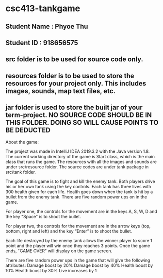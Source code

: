 # csc413-tankgame

## Student Name  : Phyoe Thu
## Student ID    : 918656575


## src folder is to be used for source code only.

## resources folder is to be used to store the resources for your project only. This includes images, sounds, map text files, etc.

## jar folder is used to store the built jar of your term-project. NO SOURCE CODE SHOULD BE IN THIS FOLDER. DOING SO WILL CAUSE POINTS TO BE DEDUCTED


About the game:

The project was made in IntelliJ IDEA 2019.3.2 with the Java version 1.8. The current working directory of the game is Start class, which is the main class that runs the game. The resources with all the images and sounds are under src/resource folder. The source codes are under tank package in src/tank folder. 

The goal of this game is to fight and kill the enemy tank. Both players drive his or her own tank using the key controls. Each tank has three lives with 300 health given for each life. Health goes down when the tank is hit by a bullet from the enemy tank. There are five random power ups on in the game. 

For player one, the controls for the movement are in the keys A, S, W, D and the key "Space" is to shoot the bullet. 

For player two, the controls for the movement are in the arrow keys (top, bottom, right and left) and the key “Enter” is to shoot the bullet.

Each life destroyed by the enemy tank allows the winner player to score 1 point and the player will win once they reaches 3 points. Once the game ends, "GAME OVER" will display on the game screen.  

There are five random power ups in the game that will give the following attributes: 
Damage boost by 20%
Damage boost by 40%
Health boost by 10% 
Health boost by 30%
Live increases by 1
